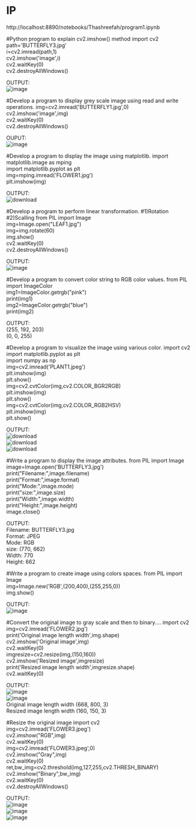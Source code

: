 # IP
http://localhost:8890/notebooks/Thashreefah/program1.ipynb<br>

#Python program to explain cv2.imshow() method
import cv2<br>
path='BUTTERFLY3.jpg'<br>
i=cv2.imread(path,1)<br>
cv2.imshow('image',i)<br>
cv2.waitKey(0)<br>
cv2.destroyAllWindows()<br>

OUTPUT:<br>
![image](https://user-images.githubusercontent.com/97940475/173816997-24596b5d-4e42-46bb-855d-6d5be00da6ca.png)<br>

#Develop a program to display grey scale image using read and write operations.
img=cv2.imread('BUTTERFLY1.jpg',0)<br>
cv2.imshow('image',img)<br>
cv2.waitKey(0)<br>
cv2.destroyAllWindows()<br>

OUPUT:<br>
![image](https://user-images.githubusercontent.com/97940475/173811858-b3894fbb-9298-4d18-8e4b-6b3e23ca7ec8.png)<br>

#Develop a program to display the image using matplotlib.
import matplotlib.image as mping<br>
import matplotlib.pyplot as plt<br>
img=mping.imread('FLOWER1.jpg')<br>
plt.imshow(img)<br>

OUTPUT:<br>
![download](https://user-images.githubusercontent.com/97940475/173810784-5e5b6688-e5b2-4d5b-8f63-42c4a06d4c3f.png)<br>

#Develop a program to perform linear transformation.
#1)Rotation
#2)Scalling
from PIL import Image<br>
img=Image.open("LEAF1.jpg")<br>
img=img.rotate(60)<br>
img.show()<br>
cv2.waitKey(0)<br>
cv2.destroyAllWindows()<br>

OUTPUT:<br>
![image](https://user-images.githubusercontent.com/97940475/173812270-14803676-cc20-45ca-bf79-59e5875ce08e.png)<br>

#Develop a program to convert color string to RGB color values.
from PIL import ImageColor<br>
img1=ImageColor.getrgb("pink")<br>
print(img1)<br>
img2=ImageColor.getrgb("blue")<br>
print(img2)<br>

OUTPUT:<br>
(255, 192, 203)<br>
(0, 0, 255)<br>

#Develop a program to visualize the image using various color.
import cv2<br>
import matplotlib.pyplot as plt<br>
import numpy as np<br>
img=cv2.imread('PLANT1.jpeg')<br>
plt.imshow(img)<br>
plt.show()<br>
img=cv2.cvtColor(img,cv2.COLOR_BGR2RGB)<br>
plt.imshow(img)<br>
plt.show()<br>
img=cv2.cvtColor(img,cv2.COLOR_RGB2HSV)<br>
plt.imshow(img)<br>
plt.show()<br>

OUTPUT:<br>
![download](https://user-images.githubusercontent.com/97940475/173812693-fee609fd-1ec3-43c4-9a9a-5586ccae2b41.png)<br>
![download](https://user-images.githubusercontent.com/97940475/173812723-c5b43eb9-e2af-4f52-809c-855512fdd217.png)<br>
![download](https://user-images.githubusercontent.com/97940475/173812756-1df9fc22-364c-4e6d-a6da-ba9cf24af554.png)<br>


#Write a program to display the image attributes.
from PIL import Image<br>
image=Image.open('BUTTERFLY3.jpg')<br>
print("Filename:",image.filename)<br>
print("Format:",image.format)<br>
print("Mode:",image.mode)<br>
print("size:",image.size)<br>
print("Width:",image.width)<br>
print("Height:",image.height)<br>
image.close()<br>

OUTPUT:<br>
Filename: BUTTERFLY3.jpg<br>
Format: JPEG<br>
Mode: RGB<br>
size: (770, 662)<br>
Width: 770<br>
Height: 662<br>


#Write a program to create image using colors spaces.
from PIL import Image<br>
img=Image.new('RGB',(200,400),(255,255,0))<br>
img.show()<br>

OUTPUT:<br>
![image](https://user-images.githubusercontent.com/97940475/173813213-de5acae2-6ef6-4202-94fa-0da206139145.png)<br>

#Convert the original image to gray scale and then to binary....
import cv2<br>
img=cv2.imread('FLOWER2.jpg')<br>
print('Original image length width',img.shape)<br>
cv2.imshow('Original image',img)<br>
cv2.waitKey(0)<br>
imgresize=cv2.resize(img,(150,160))<br>
cv2.imshow('Resized image',imgresize)<br>
print('Resized image length width',imgresize.shape)<br>
cv2.waitKey(0)<br>

OUTPUT:<br>
![image](https://user-images.githubusercontent.com/97940475/174043738-b1cffb6b-41c9-4ce5-bcbf-d8413411edd2.png)<br>
![image](https://user-images.githubusercontent.com/97940475/174043822-d56fdf6b-7f5a-4584-abdb-144f70eb612e.png)<br>
Original image length width (668, 800, 3)<br>
Resized image length width (160, 150, 3)<br>


#Resize the original image
import cv2<br>
img=cv2.imread('FLOWER3.jpeg')<br>
cv2.imshow("RGB",img)<br>
cv2.waitKey(0)<br>
img=cv2.imread('FLOWER3.jpeg',0)<br>
cv2.imshow("Gray",img)<br>
cv2.waitKey(0)<br>
ret,bw_img=cv2.threshold(img,127,255,cv2.THRESH_BINARY)<br>
cv2.imshow("Binary",bw_img)<br>
cv2.waitKey(0)<br>
cv2.destroyAllWindows()<br>

OUTPUT:<br>
![image](https://user-images.githubusercontent.com/97940475/174045829-61b23ce6-9250-4668-b498-2b5a3b0d4f22.png)<br>
![image](https://user-images.githubusercontent.com/97940475/174046096-495e1297-5069-4b38-9e69-75a50961ca82.png)<br>
![image](https://user-images.githubusercontent.com/97940475/174046187-aed38085-5874-4bc5-9854-85b5c7195113.png)<br>



